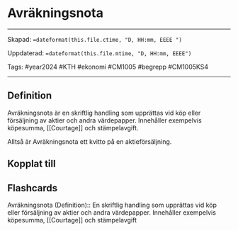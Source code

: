 # Avräkningsnota

---

Skapad: `=dateformat(this.file.ctime, "D, HH:mm, EEEE ")`

Uppdaterad: `=dateformat(this.file.mtime, "D, HH:mm, EEEE")`

Tags: #year2024 #KTH #ekonomi #CM1005 #begrepp #CM1005KS4

---

## Definition

Avräkningsnota är en skriftlig handling som upprättas vid köp eller försäljning av aktier och andra värdepapper. Innehåller exempelvis köpesumma, [[Courtage]] och stämpelavgift.

Alltså är Avräkningsnota ett kvitto på en aktieförsäljning.

## Kopplat till

## Flashcards

Avräkningsnota (Definition):: En skriftlig handling som upprättas vid köp eller försäljning av aktier och andra värdepapper. Innehåller exempelvis köpesumma, [[Courtage]] och stämpelavgift
<!--SR:!2024-03-03,3,250!2024-03-04,2,230-->
